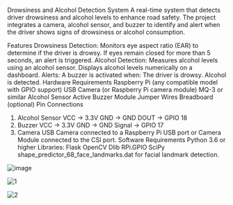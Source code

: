 Drowsiness and Alcohol Detection System
A real-time system that detects driver drowsiness and alcohol levels to enhance road safety. The project integrates a camera, alcohol sensor, and buzzer to identify and alert when the driver shows signs of drowsiness or alcohol consumption.

Features
Drowsiness Detection: Monitors eye aspect ratio (EAR) to determine if the driver is drowsy. If eyes remain closed for more than 5 seconds, an alert is triggered.
Alcohol Detection: Measures alcohol levels using an alcohol sensor. Displays alcohol levels numerically on a dashboard.
Alerts: A buzzer is activated when:
The driver is drowsy.
Alcohol is detected.
Hardware Requirements
Raspberry Pi (any compatible model with GPIO support)
USB Camera (or Raspberry Pi camera module)
MQ-3 or similar Alcohol Sensor
Active Buzzer Module
Jumper Wires
Breadboard (optional)
Pin Connections
1. Alcohol Sensor
VCC → 3.3V
GND → GND
DOUT → GPIO 18
2. Buzzer
VCC → 3.3V
GND → GND
Signal → GPIO 17
3. Camera
USB Camera connected to a Raspberry Pi USB port or Camera Module connected to the CSI port.
Software Requirements
Python 3.6 or higher
Libraries:
Flask
OpenCV
Dlib
RPi.GPIO
SciPy
shape_predictor_68_face_landmarks.dat for facial landmark detection.



![image](https://github.com/user-attachments/assets/95dd7307-329e-4641-be94-9ee015ce8964)

![1](https://github.com/user-attachments/assets/344f86cc-15f6-4189-9b57-0e3c6fc92131)


![2](https://github.com/user-attachments/assets/4c246255-1045-479b-9bff-9caabb8ca28b)
